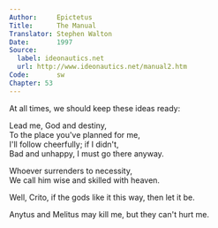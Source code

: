 ```yaml
---
Author:     Epictetus  
Title:      The Manual  
Translator: Stephen Walton  
Date:       1997  
Source:
  label: ideonautics.net
  url: http://www.ideonautics.net/manual2.htm
Code:       sw  
Chapter: 53
---
```


At all times, we should keep these ideas ready:

Lead me, God and destiny,  
To the place you've planned for me,  
I'll follow cheerfully; if I didn't,  
Bad and unhappy, I must go there anyway.

Whoever surrenders to necessity,  
We call him wise and skilled with heaven.

Well, Crito, if the gods like it this way, then let it be.

Anytus and Melitus may kill me, but they can't hurt me.

